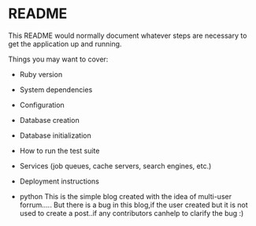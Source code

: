 # README

This README would normally document whatever steps are necessary to get the
application up and running.

Things you may want to cover:

* Ruby version

* System dependencies

* Configuration

* Database creation

* Database initialization

* How to run the test suite

* Services (job queues, cache servers, search engines, etc.)

* Deployment instructions

* python
This is the simple blog created with the idea of multi-user forrum..... But there is a bug in this blog,if the user created but it is not used to create a post..if any contributors canhelp to clarify the bug :)
